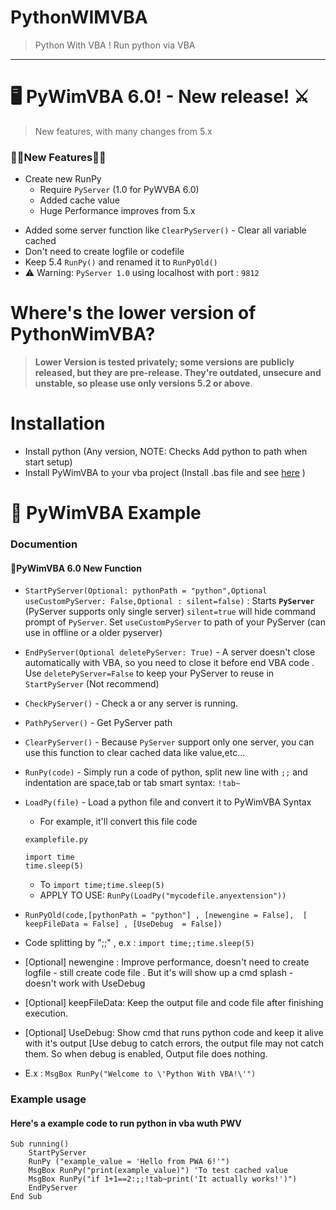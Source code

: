 # PythonWIMVBA
> Python With VBA ! Run python via VBA
---
# **🖥 PyWimVBA 6.0! - New release! ⚔**
> New features, with many changes from 5.x
### 🎉🎉**New Features**🎉🎉
- Create new RunPy
	- Require `PyServer` (1.0 for PyWVBA 6.0) 
	- Added cache value
  - Huge Performance improves from 5.x 
+ Added some server function like `ClearPyServer()` - Clear all variable cached
+ Don't need to create logfile or codefile
+ Keep 5.4 `RunPy()` and renamed it to `RunPyOld()`
+ ⚠ Warning: `PyServer 1.0` using localhost with port : `9812` 
# Where's the lower version of PythonWimVBA?
> **Lower Version is tested privately; some versions are publicly released, but they are pre-release. They're outdated, unsecure and unstable, so please use only versions 5.2 or above**.

# Installation
+ Install python (Any version, NOTE: Checks Add python to path when start setup)
+ Install PyWimVBA to your vba project (Install .bas file and see [here](https://support.tetcos.com/support/solutions/articles/14000143233-how-to-import-vba-script-bas-file-in-ms-excel-) )

# 🎨 PyWimVBA Example
### Documention
#### 💎PyWimVBA 6.0 New Function
+ `StartPyServer(Optional: pythonPath = "python",Optional useCustomPyServer: False,Optional : silent=false)` :  Starts **`PyServer`** (PyServer supports only single server) `silent=true` will hide command prompt of `PyServer`. Set `useCustomPyServer` to path of your PyServer (can use in offline or a older pyserver)
+ `EndPyServer(Optional deletePyServer: True)` - A server doesn't close automatically with VBA, so you need to close it before end VBA code .  Use `deletePyServer=False` to keep your PyServer to reuse in `StartPyServer` (Not recommend)
+ `CheckPyServer()` - Check a or any server is running.
+ `PathPyServer()` - Get PyServer path
+ `ClearPyServer()` - Because `PyServer` support only one server, you can use this function to clear cached data like value,etc...
+ `RunPy(code)` - Simply run a code of python, split new line with `;;` and indentation are space,tab or tab smart syntax: `!tab~`
+ ``LoadPy(file)`` - Load a python file and convert it to PyWimVBA Syntax
  - For example, it'll convert this file code
  
  `examplefile.py`

  ```
  import time
  time.sleep(5)
  ```
  - To `import time;time.sleep(5)`
  - APPLY TO USE: `RunPy(LoadPy("mycodefile.anyextension"))`
    
+ ``RunPyOld(code,[pythonPath = "python"] , [newengine = False],  [ keepFileData = False] , [UseDebug  = False])``
+ Code splitting by ";;" , e.x : `import time;;time.sleep(5)`
+ [Optional] newengine : Improve performance, doesn't need to create logfile - still create code file . But it's will show up a cmd splash - doesn't work with UseDebug
+ [Optional] keepFileData: Keep the output file and code file after finishing execution. 
+ [Optional] UseDebug: Show cmd that runs python code and keep it alive with it's output [Use debug to catch errors, the output file may not catch them. So when debug is enabled, Output file does nothing.
+ E.x : `MsgBox RunPy("Welcome to \'Python With VBA!\'")`
### Example usage
#### Here's a example code to run python in vba wuth PWV
```
Sub running()
    StartPyServer
    RunPy ("example_value = 'Hello from PWA 6!'")
    MsgBox RunPy("print(example_value)") 'To test cached value
    MsgBox RunPy("if 1+1==2:;;!tab~print('It actually works!')")
    EndPyServer
End Sub
```
